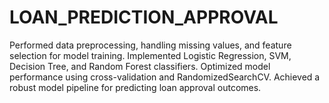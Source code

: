 # LOAN_PREDICTION_APPROVAL
Performed data preprocessing, handling missing values, and feature selection for model training.
Implemented Logistic Regression, SVM, Decision Tree, and Random Forest classifiers.
 Optimized model performance using cross-validation and RandomizedSearchCV.
 Achieved a robust model pipeline for predicting loan approval outcomes.
